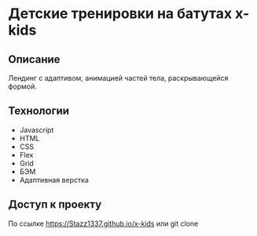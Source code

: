 # Детские тренировки на батутах x-kids

## Описание

Лендинг с адаптивом, анимацией частей тела, раскрывающейся формой.

## Технологии

- Javascript
- HTML
- CSS
- Flex
- Grid
- БЭМ
- Адаптивная верстка

## Доступ к проекту

По ссылке https://Stazz1337.github.io/x-kids или git clone
